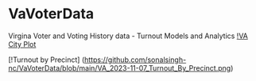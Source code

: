 # VaVoterData
Virgina Voter and Voting History data - Turnout Models and Analytics
[!VA City Plot](https://github.com/sonalsingh-nc/VaVoterData/blob/main/VA%20City%20Example.png)

[!Turnout by Precinct] (https://github.com/sonalsingh-nc/VaVoterData/blob/main/VA_2023-11-07_Turnout_By_Precinct.png)
